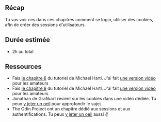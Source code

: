 ## Récap
Tu vas voir ces dans ces chapitres comment se login, utiliser des cookies, afin de créer des sessions d'utilisateurs.

## Durée estimée
- 2h au total

## Ressources

- Fais [le chapitre 8](https://www.railstutorial.org/book/basic_login) du tutoriel de Michael Hartl. J'ai fait [une version vidéo](https://youtu.be/Z1Rt-JlvIVk) pour les amateurs
- Fais [le chapitre 9](https://www.railstutorial.org/book/advanced_login) du tutoriel de Michael Hartl. J'ai fait [une version vidéo]() pour les amateurs
- Jonathan de Grafikart revient sur les cookies dans une vidéo dédiée. Tu peux [y jeter un oeil](https://www.grafikart.fr/formations/ruby-on-rails/sessions-cookies) pour approfondir le sujet
- The Odin Project ont un chapitre dédié aux sessions et aux authentifications. Tu peux [y jeter un oeil](https://www.theodinproject.com/courses/ruby-on-rails/lessons/sessions-cookies-and-authentication) aussi ✌️